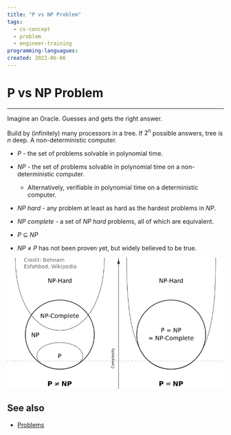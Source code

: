 ```yaml
---
title: "P vs NP Problem"
tags:
  - cs-concept
  - problem
  - engineer-training
programming-languagues:
created: 2022-06-06
---
```

# P vs NP Problem
---
Imagine an Oracle. Guesses and gets the right answer.

Build by (infinitely) many processors in a tree. If $2^n$ possible answers, tree is $n$ deep. A non-deterministic computer.

- _P_ - the set of problems solvable in polynomial time.
- _NP_ - the set of problems solvable in polynomial time on a non-deterministic computer.
    - Alternatively, verifiable in polynomial time on a deterministic computer.
- _NP hard_ - any problem at least as hard as the hardest problems in _NP_.
- _NP complete_ - a set of _NP hard_ problems, all of which are equivalent.

- $P$ $\subseteq$ $NP$
- $NP$ $\neq$ $P$ has not been proven yet, but widely believed to be true.

![](/notes/images/p-np.png)

## See also
- [Problems](notes/cs-problems.md)
